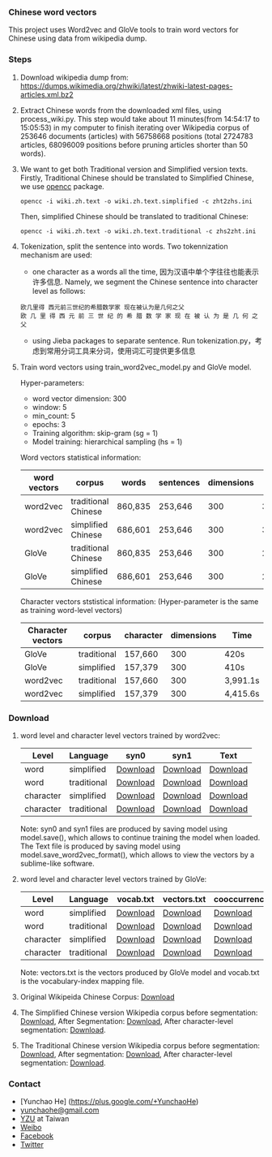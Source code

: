 ### Chinese word vectors

This project uses Word2vec and GloVe tools to train word vectors for Chinese using data from wikipedia dump.

### Steps

1. Download wikipedia dump from: https://dumps.wikimedia.org/zhwiki/latest/zhwiki-latest-pages-articles.xml.bz2

2. Extract Chinese words from the downloaded xml files, using process_wiki.py. This step would take about 11 minutes(from 14:54:17 to 15:05:53) in my computer to finish iterating over Wikipedia corpus of 253646 documents (articles) with 56758668 positions (total 2724783 articles, 68096009 positions before pruning articles shorter than 50 words).

3. We want to get both Traditional version and Simplified version texts. Firstly, Traditional Chinese should be translated to Simplified Chinese, we use [opencc](https://github.com/BYVoid/OpenCC) package.

    ```
    opencc -i wiki.zh.text -o wiki.zh.text.simplified -c zht2zhs.ini
    ```
    Then, simplified Chinese should be translated to traditional Chinese:
    
    ```
    opencc -i wiki.zh.text -o wiki.zh.text.traditional -c zhs2zht.ini
    ```
    
4. Tokenization, split the sentence into words. Two tokennization mechanism are used: 

    * one character as a words all the time, 因为汉语中单个字往往也能表示许多信息. Namely, we segment the Chinese sentence into character level as follows:
     
     ```
     欧几里得 西元前三世纪的希腊数学家 现在被认为是几何之父
     欧 几 里 得 西 元 前 三 世 纪 的 希 腊 数 学 家 现 在 被 认 为 是 几 何 之 父
     ```
    
    * using Jieba packages to separate sentence. Run tokenization.py，考虑到常用分词工具来分词，使用词汇可提供更多信息
    
5. Train word vectors using train_word2vec_model.py and GloVe model.

   Hyper-parameters:
   
   * word vector dimension: 300
   * window: 5
   * min_count: 5
   * epochs: 3
   * Training algorithm: skip-gram (sg = 1)
   * Model training: hierarchical sampling (hs = 1)
   
   Word vectors statistical information: 
   
   |word vectors|corpus|words|sentences|dimensions|Time|
   |------|------|------|------|------|------|
   |word2vec|traditional Chinese|860,835|253,646|300|3,086.8s|
   |word2vec|simplified Chinese|686,601|253,646|300|3,186.9s|
   |GloVe|traditional Chinese|860,835|253,646|300|2,160.0s|
   |GloVe|simplified Chinese|686,601|253,646|300|2,280.0s|

   Character vectors ststistical information: (Hyper-parameter is the same as training word-level vectors)
   
   |Character vectors|corpus|character|dimensions|Time|
   |------|------|------|------|------|
   |GloVe|traditional|157,660|300|420s|
   |GloVe|simplified|157,379|300|410s|
   |word2vec|traditional|157,660|300|3,991.1s|
   |word2vec|simplified|157,379|300|4,415.6s|
   
### Download

1. word level and character level vectors trained by word2vec:

    |Level|Language|syn0|syn1|Text|
    |-----|-----|-----|-----|-----|
    |word|simplified|[Download]()|[Download]()|[Download]()|
    |word|traditional|[Download]()|[Download]()|[Download]()|
    |character|simplified|[Download]()|[Download]()|[Download]()|
    |character|traditional|[Download]()|[Download]()|[Download]()|
    
    Note: syn0 and syn1 files are produced by saving model using model.save(), which allows to continue training the model when loaded. The Text file is produced by saving model using model.save_word2vec_format(), which allows to view the vectors by a sublime-like software.
    
2. word level and character level vectors trained by GloVe:

    |Level|Language|vocab.txt|vectors.txt|cooccurrence.bin|
    |-----|-----|-----|-----|-----|
    |word|simplified|[Download]()|[Download]()|[Download]()|
    |word|traditional|[Download]()|[Download]()|[Download]()|
    |character|simplified|[Download]()|[Download]()|[Download]()|
    |character|traditional|[Download]()|[Download]()|[Download]()|
    
    Note: vectors.txt is the vectors produced by GloVe model and vocab.txt is the vocabulary-index mapping file.
    
3. Original Wikipeida Chinese Corpus: [Download]()

4. The Simplified Chinese version Wikipedia corpus before segmentation: [Download](), After Segmentation: [Download](), After character-level segmentation: [Download]().

5. The Traditional Chinese version Wikipedia corpus before segmentation: [Download](), After segmentation: [Download](), After character-level segmentation: [Download]().


### Contact

* [Yunchao He] (https://plus.google.com/+YunchaoHe)
* yunchaohe@gmail.com
* [YZU](http://www.yzu.edu.tw/) at Taiwan
* [Weibo](http://weibo.com/heyunchao)
* [Facebook](https://www.facebook.com/yunchao.h)
* [Twitter](https://twitter.com/candlewill)